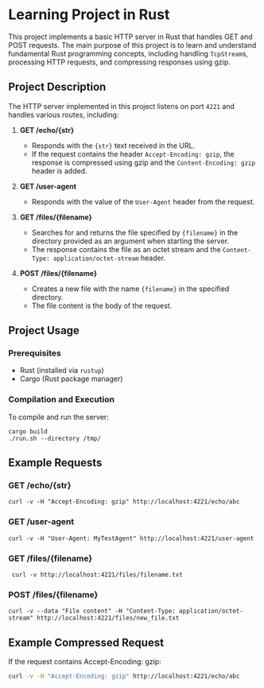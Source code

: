 # Learning Project in Rust

This project implements a basic HTTP server in Rust that handles GET and POST requests. The main purpose of this project is to learn and understand fundamental Rust programming concepts, including handling `TcpStream`s, processing HTTP requests, and compressing responses using gzip.


## Project Description

The HTTP server implemented in this project listens on port `4221` and handles various routes, including:

1. **GET /echo/{str}**
   - Responds with the `{str}` text received in the URL.
   - If the request contains the header `Accept-Encoding: gzip`, the response is compressed using gzip and the `Content-Encoding: gzip` header is added.

2. **GET /user-agent**
   - Responds with the value of the `User-Agent` header from the request.

3. **GET /files/{filename}**
   - Searches for and returns the file specified by `{filename}` in the directory provided as an argument when starting the server.
   - The response contains the file as an octet stream and the `Content-Type: application/octet-stream` header.

4. **POST /files/{filename}**
   - Creates a new file with the name `{filename}` in the specified directory.
   - The file content is the body of the request.

## Project Usage

### Prerequisites

- Rust (installed via `rustup`)
- Cargo (Rust package manager)

### Compilation and Execution

To compile and run the server:

```
cargo build
./run.sh --directory /tmp/
```
## Example Requests
 
 ### GET /echo/{str}

 ```
curl -v -H "Accept-Encoding: gzip" http://localhost:4221/echo/abc
```

### GET /user-agent
```
curl -v -H "User-Agent: MyTestAgent" http://localhost:4221/user-agent
```
### GET /files/{filename}
``` 
 curl -v http://localhost:4221/files/filename.txt
```
### POST /files/{filename}
 ```
curl -v --data "File content" -H "Content-Type: application/octet-stream" http://localhost:4221/files/new_file.txt
```

## Example Compressed Request
If the request contains Accept-Encoding: gzip:

```bash
curl -v -H "Accept-Encoding: gzip" http://localhost:4221/echo/abc
```
